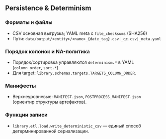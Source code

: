 ## Persistence & Determinism

### Форматы и файлы
- CSV основная выгрузка; YAML meta с `file_checksums` (SHA256)
- Пути: `data/output/<entity>/<name>_{date_tag}.csv|_qc.csv|_meta.yaml`

### Порядок колонок и NA-политика
- Порядок/сортировка управляются `determinism.*` в YAML (`column_order`, `sort.*`).
- Для target: `library.schemas.targets.TARGETS_COLUMN_ORDER`.

### Манифесты
- Верхнеуровневые: `MANIFEST.json`, `POSTPROCESS_MANIFEST.json` (ориентир структуры артефактов).

### Функции записи
- `library.etl.load.write_deterministic_csv` — единый способ детерминированной сериализации.


